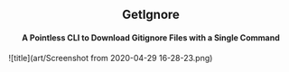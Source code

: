 <div align="center">

<h2>GetIgnore</h2>

<h4>A Pointless CLI to Download Gitignore Files with a Single Command</h4>
</div>

![title](art/Screenshot from 2020-04-29 16-28-23.png)



